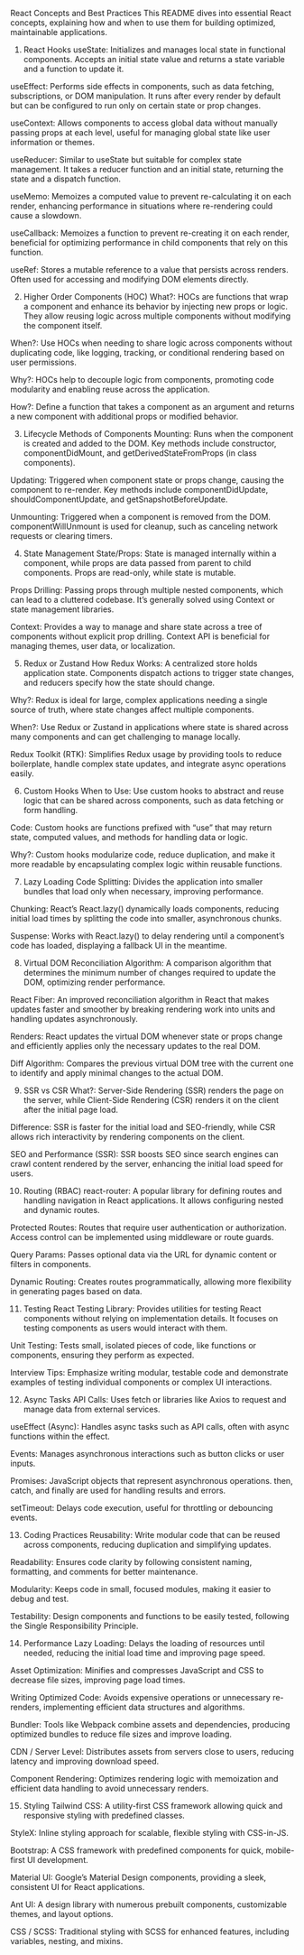 React Concepts and Best Practices
This README dives into essential React concepts, explaining how and when to use them for building optimized, maintainable applications.

1) React Hooks
useState: Initializes and manages local state in functional components. Accepts an initial state value and returns a state variable and a function to update it.

useEffect: Performs side effects in components, such as data fetching, subscriptions, or DOM manipulation. It runs after every render by default but can be configured to run only on certain state or prop changes.

useContext: Allows components to access global data without manually passing props at each level, useful for managing global state like user information or themes.

useReducer: Similar to useState but suitable for complex state management. It takes a reducer function and an initial state, returning the state and a dispatch function.

useMemo: Memoizes a computed value to prevent re-calculating it on each render, enhancing performance in situations where re-rendering could cause a slowdown.

useCallback: Memoizes a function to prevent re-creating it on each render, beneficial for optimizing performance in child components that rely on this function.

useRef: Stores a mutable reference to a value that persists across renders. Often used for accessing and modifying DOM elements directly.

2) Higher Order Components (HOC)
What?: HOCs are functions that wrap a component and enhance its behavior by injecting new props or logic. They allow reusing logic across multiple components without modifying the component itself.

When?: Use HOCs when needing to share logic across components without duplicating code, like logging, tracking, or conditional rendering based on user permissions.

Why?: HOCs help to decouple logic from components, promoting code modularity and enabling reuse across the application.

How?: Define a function that takes a component as an argument and returns a new component with additional props or modified behavior.

3) Lifecycle Methods of Components
Mounting: Runs when the component is created and added to the DOM. Key methods include constructor, componentDidMount, and getDerivedStateFromProps (in class components).

Updating: Triggered when component state or props change, causing the component to re-render. Key methods include componentDidUpdate, shouldComponentUpdate, and getSnapshotBeforeUpdate.

Unmounting: Triggered when a component is removed from the DOM. componentWillUnmount is used for cleanup, such as canceling network requests or clearing timers.

4) State Management
State/Props: State is managed internally within a component, while props are data passed from parent to child components. Props are read-only, while state is mutable.

Props Drilling: Passing props through multiple nested components, which can lead to a cluttered codebase. It’s generally solved using Context or state management libraries.

Context: Provides a way to manage and share state across a tree of components without explicit prop drilling. Context API is beneficial for managing themes, user data, or localization.

5) Redux or Zustand
How Redux Works: A centralized store holds application state. Components dispatch actions to trigger state changes, and reducers specify how the state should change.

Why?: Redux is ideal for large, complex applications needing a single source of truth, where state changes affect multiple components.

When?: Use Redux or Zustand in applications where state is shared across many components and can get challenging to manage locally.

Redux Toolkit (RTK): Simplifies Redux usage by providing tools to reduce boilerplate, handle complex state updates, and integrate async operations easily.

6) Custom Hooks
When to Use: Use custom hooks to abstract and reuse logic that can be shared across components, such as data fetching or form handling.

Code: Custom hooks are functions prefixed with “use” that may return state, computed values, and methods for handling data or logic.

Why?: Custom hooks modularize code, reduce duplication, and make it more readable by encapsulating complex logic within reusable functions.

7) Lazy Loading
Code Splitting: Divides the application into smaller bundles that load only when necessary, improving performance.

Chunking: React’s React.lazy() dynamically loads components, reducing initial load times by splitting the code into smaller, asynchronous chunks.

Suspense: Works with React.lazy() to delay rendering until a component’s code has loaded, displaying a fallback UI in the meantime.

8) Virtual DOM
Reconciliation Algorithm: A comparison algorithm that determines the minimum number of changes required to update the DOM, optimizing render performance.

React Fiber: An improved reconciliation algorithm in React that makes updates faster and smoother by breaking rendering work into units and handling updates asynchronously.

Renders: React updates the virtual DOM whenever state or props change and efficiently applies only the necessary updates to the real DOM.

Diff Algorithm: Compares the previous virtual DOM tree with the current one to identify and apply minimal changes to the actual DOM.

9) SSR vs CSR
What?: Server-Side Rendering (SSR) renders the page on the server, while Client-Side Rendering (CSR) renders it on the client after the initial page load.

Difference: SSR is faster for the initial load and SEO-friendly, while CSR allows rich interactivity by rendering components on the client.

SEO and Performance (SSR): SSR boosts SEO since search engines can crawl content rendered by the server, enhancing the initial load speed for users.

10) Routing (RBAC)
react-router: A popular library for defining routes and handling navigation in React applications. It allows configuring nested and dynamic routes.

Protected Routes: Routes that require user authentication or authorization. Access control can be implemented using middleware or route guards.

Query Params: Passes optional data via the URL for dynamic content or filters in components.

Dynamic Routing: Creates routes programmatically, allowing more flexibility in generating pages based on data.

11) Testing
React Testing Library: Provides utilities for testing React components without relying on implementation details. It focuses on testing components as users would interact with them.

Unit Testing: Tests small, isolated pieces of code, like functions or components, ensuring they perform as expected.

Interview Tips: Emphasize writing modular, testable code and demonstrate examples of testing individual components or complex UI interactions.

12) Async Tasks
API Calls: Uses fetch or libraries like Axios to request and manage data from external services.

useEffect (Async): Handles async tasks such as API calls, often with async functions within the effect.

Events: Manages asynchronous interactions such as button clicks or user inputs.

Promises: JavaScript objects that represent asynchronous operations. then, catch, and finally are used for handling results and errors.

setTimeout: Delays code execution, useful for throttling or debouncing events.

13) Coding Practices
Reusability: Write modular code that can be reused across components, reducing duplication and simplifying updates.

Readability: Ensures code clarity by following consistent naming, formatting, and comments for better maintenance.

Modularity: Keeps code in small, focused modules, making it easier to debug and test.

Testability: Design components and functions to be easily tested, following the Single Responsibility Principle.

14) Performance
Lazy Loading: Delays the loading of resources until needed, reducing the initial load time and improving page speed.

Asset Optimization: Minifies and compresses JavaScript and CSS to decrease file sizes, improving page load times.

Writing Optimized Code: Avoids expensive operations or unnecessary re-renders, implementing efficient data structures and algorithms.

Bundler: Tools like Webpack combine assets and dependencies, producing optimized bundles to reduce file sizes and improve loading.

CDN / Server Level: Distributes assets from servers close to users, reducing latency and improving download speed.

Component Rendering: Optimizes rendering logic with memoization and efficient data handling to avoid unnecessary renders.

15) Styling
Tailwind CSS: A utility-first CSS framework allowing quick and responsive styling with predefined classes.

StyleX: Inline styling approach for scalable, flexible styling with CSS-in-JS.

Bootstrap: A CSS framework with predefined components for quick, mobile-first UI development.

Material UI: Google’s Material Design components, providing a sleek, consistent UI for React applications.

Ant UI: A design library with numerous prebuilt components, customizable themes, and layout options.

CSS / SCSS: Traditional styling with SCSS for enhanced features, including variables, nesting, and mixins.

